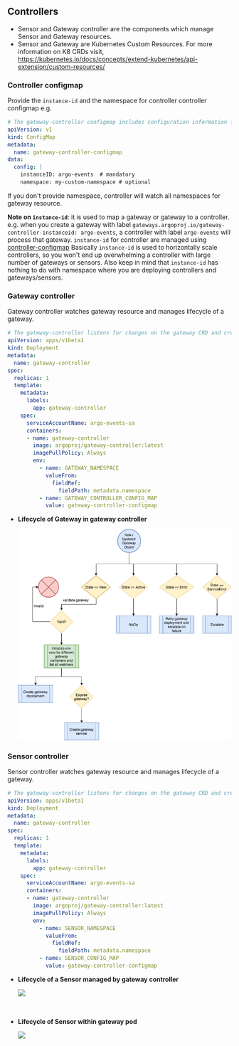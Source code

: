 ## Controllers

* Sensor and Gateway controller are the components which manage Sensor and Gateway resources. 
* Sensor and Gateway are Kubernetes Custom Resources. For more information on K8 CRDs visit, https://kubernetes.io/docs/concepts/extend-kubernetes/api-extension/custom-resources/


### Controller configmap
Provide the `instance-id` and the namespace for controller
controller configmap
e.g. 
```yaml
# The gateway-controller configmap includes configuration information for the gateway-controller
apiVersion: v1
kind: ConfigMap
metadata:
  name: gateway-controller-configmap
data:
  config: |
    instanceID: argo-events  # mandatory
    namespace: my-custom-namespace # optional
```

If you don't provide namespace, controller will watch all namespaces for gateway resource. 

<b>Note on `instance-id`</b>: it is used to map a gateway or gateway to a controller. 
e.g. when you create a gateway with label `gateways.argoproj.io/gateway-controller-instanceid: argo-events`, a
 controller with label `argo-events` will process that gateway. `instance-id` for controller are managed using [controller-configmap](https://raw.githubusercontent.com/argoproj/argo-events/master/hack/k8s/manifests/gateway-controller-configmap.yaml)
Basically `instance-id` is used to horizontally scale controllers, so you won't end up overwhelming a controller with large
 number of gateways or sensors. Also keep in mind that `instance-id` has nothing to do with namespace where you are
 deploying controllers and gateways/sensors.


### Gateway controller
Gateway controller watches gateway resource and manages lifecycle of a gateway.
```yaml
# The gateway-controller listens for changes on the gateway CRD and creates gateway
apiVersion: apps/v1beta1
kind: Deployment
metadata:
  name: gateway-controller
spec:
  replicas: 1
  template:
    metadata:
      labels:
        app: gateway-controller
    spec:
      serviceAccountName: argo-events-sa
      containers:
      - name: gateway-controller
        image: argoproj/gateway-controller:latest
        imagePullPolicy: Always
        env:
          - name: GATEWAY_NAMESPACE
            valueFrom:
              fieldRef:
                fieldPath: metadata.namespace
          - name: GATEWAY_CONTROLLER_CONFIG_MAP
            value: gateway-controller-configmap
```

* <b>Lifecycle of Gateway in gateway controller</b>
  
  ![](gateway-controller-fsm.png)

### Sensor controller
Sensor controller watches gateway resource and manages lifecycle of a gateway.
```yaml
# The gateway-controller listens for changes on the gateway CRD and creates gateway executor jobs
apiVersion: apps/v1beta1
kind: Deployment
metadata:
  name: gateway-controller
spec:
  replicas: 1
  template:
    metadata:
      labels:
        app: gateway-controller
    spec:
      serviceAccountName: argo-events-sa
      containers:
      - name: gateway-controller
        image: argoproj/gateway-controller:latest
        imagePullPolicy: Always
        env:
          - name: SENSOR_NAMESPACE
            valueFrom:
              fieldRef:
                fieldPath: metadata.namespace
          - name: SENSOR_CONFIG_MAP
            value: gateway-controller-configmap
```

* <b>Lifecycle of a Sensor managed by gateway controller</b>

   ![](gateway-fsm.png) 
 
 <br/>
 
* <b>Lifecycle of  Sensor within gateway pod</b>
   
   ![](gateway-pod-fsm.png)
   